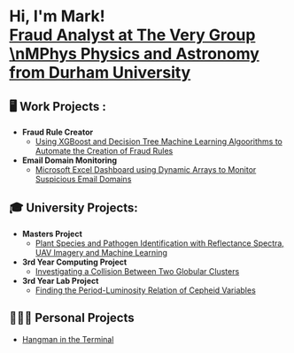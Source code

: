<h1>Hi, I'm Mark! <br/><a href="https://www.linkedin.com/in/mark-ryan-43223029a/">Fraud Analyst at The Very Group 
  \nMPhys Physics and Astronomy from Durham University</a>

<h2>🖥️ Work Projects :</h2>

- <b>Fraud Rule Creator</b>
  - [Using XGBoost and Decision Tree Machine Learning Algoorithms to Automate the Creation of Fraud Rules](--https://github.com/Mkryo77/fraud_rule_creator)
- <b>Email Domain Monitoring</b>
  - [Microsoft Excel Dashboard using Dynamic Arrays to Monitor Suspicious Email Domains](--https://github.com/Mkryo77/email_domain_monitoring)

<h2>🎓 University Projects:</h2>

- <b>Masters Project</b>
  - [Plant Species and Pathogen Identification with Reflectance Spectra, UAV Imagery and Machine Learning](https://github.com/Mkryo77/masters_project)
- <b>3rd Year Computing Project</b>
  - [Investigating a Collision Between Two Globular Clusters](https://github.com/Mkryo77/computing_project)
- <b>3rd Year Lab Project</b>
  - [Finding the Period-Luminosity Relation of Cepheid Variables](https://github.com/Mkryo77/labprojyr3)

<h2>👨🏻‍💻 Personal Projects</h2>

- [Hangman in the Terminal](https://github.com/Mkryo77/hangman)

<!--
**Mkryo77/Mkryo77** is a ✨ _special_ ✨ repository because its `README.md` (this file) appears on your GitHub profile.

Here are some ideas to get you started:

- 🔭 I’m currently working on ...
- 🌱 I’m currently learning ...
- 👯 I’m looking to collaborate on ...
- 🤔 I’m looking for help with ...
- 💬 Ask me about ...
- 📫 How to reach me: ...
- 😄 Pronouns: ...
- ⚡ Fun fact: ...
-->

